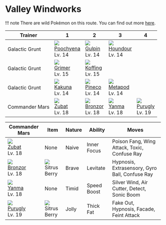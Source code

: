 # Valley Windworks

!!! note
    There are wild Pokémon on this route. You can find out more [here](/wild_pokemon/valley_windworks/).


Trainer        | 1                                   | 2                                   | 3                                   | 4                                   
---            | ---                                 | ---                                 | ---                                 | ---                                 
Galactic Grunt | ![][261]<br> [Poochyena]<br> Lv. 14 | ![][316]<br> [Gulpin]<br> Lv. 14    | ![][228]<br> [Houndour]<br> Lv. 14  
Galactic Grunt | ![][088]<br> [Grimer]<br> Lv. 15    | ![][109]<br> [Koffing]<br> Lv. 15   
Galactic Grunt | ![][014]<br> [Kakuna]<br> Lv. 14    | ![][204]<br> [Pineco]<br> Lv. 14    | ![][011]<br> [Metapod]<br> Lv. 14   
Commander Mars | ![][041]<br> [Zubat]<br> Lv. 18     | ![][436]<br> [Bronzor]<br> Lv. 18   | ![][193]<br> [Yanma]<br> Lv. 18     | ![][432]<br> [Purugly]<br> Lv. 19   

Commander Mars                    | Item                               | Nature | Ability     | Moves                                         
---                               | ---                                | ---   | ---         | ---                                           
![][041]<br> [Zubat]<br> Lv. 18   | None                               | Naive | Inner Focus | Poison Fang, Wing Attack, Toxic, Confuse Ray  
![][436]<br> [Bronzor]<br> Lv. 18 | ![][sitrus-berry]<br> Sitrus Berry | Brave | Levitate    | Hypnosis, Extrasensory, Gyro Ball, Confuse Ray
![][193]<br> [Yanma]<br> Lv. 18   | None                               | Timid | Speed Boost | Silver Wind, Air Cutter, Detect, Sonic Boom   
![][432]<br> [Purugly]<br> Lv. 19 | ![][sitrus-berry]<br> Sitrus Berry | Jolly | Thick Fat   | Fake Out, Hypnosis, Facade, Feint Attack      


[Metapod]: /pokemon_changes/011/
[Kakuna]: /pokemon_changes/014/
[Zubat]: /pokemon_changes/041/
[Grimer]: /pokemon_changes/088/
[Koffing]: /pokemon_changes/109/
[Yanma]: /pokemon_changes/193/
[Pineco]: /pokemon_changes/204/
[Houndour]: /pokemon_changes/228/
[Poochyena]: /pokemon_changes/261/
[Gulpin]: /pokemon_changes/316/
[Purugly]: /pokemon_changes/432/
[Bronzor]: /pokemon_changes/436/
[sitrus-berry]: /img/items/sitrus-berry.png
[011]: /img/pokemon/011.png
[014]: /img/pokemon/014.png
[041]: /img/pokemon/041.png
[088]: /img/pokemon/088.png
[109]: /img/pokemon/109.png
[193]: /img/pokemon/193.png
[204]: /img/pokemon/204.png
[228]: /img/pokemon/228.png
[261]: /img/pokemon/261.png
[316]: /img/pokemon/316.png
[432]: /img/pokemon/432.png
[436]: /img/pokemon/436.png
